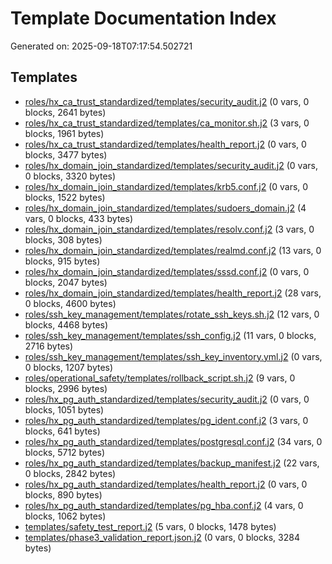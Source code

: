 # Template Documentation Index

Generated on: 2025-09-18T07:17:54.502721

## Templates

- [roles/hx_ca_trust_standardized/templates/security_audit.j2](roles_hx_ca_trust_standardized_templates_security_audit.md) (0 vars, 0 blocks, 2641 bytes)
- [roles/hx_ca_trust_standardized/templates/ca_monitor.sh.j2](roles_hx_ca_trust_standardized_templates_ca_monitor.sh.md) (3 vars, 0 blocks, 1961 bytes)
- [roles/hx_ca_trust_standardized/templates/health_report.j2](roles_hx_ca_trust_standardized_templates_health_report.md) (0 vars, 0 blocks, 3477 bytes)
- [roles/hx_domain_join_standardized/templates/security_audit.j2](roles_hx_domain_join_standardized_templates_security_audit.md) (0 vars, 0 blocks, 3320 bytes)
- [roles/hx_domain_join_standardized/templates/krb5.conf.j2](roles_hx_domain_join_standardized_templates_krb5.conf.md) (0 vars, 0 blocks, 1522 bytes)
- [roles/hx_domain_join_standardized/templates/sudoers_domain.j2](roles_hx_domain_join_standardized_templates_sudoers_domain.md) (4 vars, 0 blocks, 433 bytes)
- [roles/hx_domain_join_standardized/templates/resolv.conf.j2](roles_hx_domain_join_standardized_templates_resolv.conf.md) (3 vars, 0 blocks, 308 bytes)
- [roles/hx_domain_join_standardized/templates/realmd.conf.j2](roles_hx_domain_join_standardized_templates_realmd.conf.md) (13 vars, 0 blocks, 915 bytes)
- [roles/hx_domain_join_standardized/templates/sssd.conf.j2](roles_hx_domain_join_standardized_templates_sssd.conf.md) (0 vars, 0 blocks, 2047 bytes)
- [roles/hx_domain_join_standardized/templates/health_report.j2](roles_hx_domain_join_standardized_templates_health_report.md) (28 vars, 0 blocks, 4600 bytes)
- [roles/ssh_key_management/templates/rotate_ssh_keys.sh.j2](roles_ssh_key_management_templates_rotate_ssh_keys.sh.md) (12 vars, 0 blocks, 4468 bytes)
- [roles/ssh_key_management/templates/ssh_config.j2](roles_ssh_key_management_templates_ssh_config.md) (11 vars, 0 blocks, 2716 bytes)
- [roles/ssh_key_management/templates/ssh_key_inventory.yml.j2](roles_ssh_key_management_templates_ssh_key_inventory.yml.md) (0 vars, 0 blocks, 1207 bytes)
- [roles/operational_safety/templates/rollback_script.sh.j2](roles_operational_safety_templates_rollback_script.sh.md) (9 vars, 0 blocks, 2996 bytes)
- [roles/hx_pg_auth_standardized/templates/security_audit.j2](roles_hx_pg_auth_standardized_templates_security_audit.md) (0 vars, 0 blocks, 1051 bytes)
- [roles/hx_pg_auth_standardized/templates/pg_ident.conf.j2](roles_hx_pg_auth_standardized_templates_pg_ident.conf.md) (3 vars, 0 blocks, 641 bytes)
- [roles/hx_pg_auth_standardized/templates/postgresql.conf.j2](roles_hx_pg_auth_standardized_templates_postgresql.conf.md) (34 vars, 0 blocks, 5712 bytes)
- [roles/hx_pg_auth_standardized/templates/backup_manifest.j2](roles_hx_pg_auth_standardized_templates_backup_manifest.md) (22 vars, 0 blocks, 2842 bytes)
- [roles/hx_pg_auth_standardized/templates/health_report.j2](roles_hx_pg_auth_standardized_templates_health_report.md) (0 vars, 0 blocks, 890 bytes)
- [roles/hx_pg_auth_standardized/templates/pg_hba.conf.j2](roles_hx_pg_auth_standardized_templates_pg_hba.conf.md) (4 vars, 0 blocks, 1062 bytes)
- [templates/safety_test_report.j2](templates_safety_test_report.md) (5 vars, 0 blocks, 1478 bytes)
- [templates/phase3_validation_report.json.j2](templates_phase3_validation_report.json.md) (0 vars, 0 blocks, 3284 bytes)

